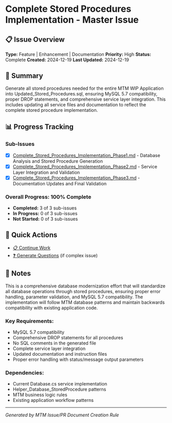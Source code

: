 # Complete Stored Procedures Implementation - Master Issue

## 📋 Issue Overview
**Type:** Feature | Enhancement | Documentation
**Priority:** High
**Status:** Complete
**Created:** 2024-12-19
**Last Updated:** 2024-12-19

## 🎯 Summary
Generate all stored procedures needed for the entire MTM WIP Application into Updated_Stored_Procedures.sql, ensuring MySQL 5.7 compatibility, proper DROP statements, and comprehensive service layer integration. This includes updating all service files and documentation to reflect the complete stored procedure implementation.

## 📊 Progress Tracking

### Sub-Issues
- [x] [Complete_Stored_Procedures_Implementation_Phase1.md](./Complete_Stored_Procedures_Implementation_Phase1.md) - Database Analysis and Stored Procedure Generation
- [x] [Complete_Stored_Procedures_Implementation_Phase2.md](./Complete_Stored_Procedures_Implementation_Phase2.md) - Service Layer Integration and Validation
- [x] [Complete_Stored_Procedures_Implementation_Phase3.md](./Complete_Stored_Procedures_Implementation_Phase3.md) - Documentation Updates and Final Validation

### Overall Progress: 100% Complete
- **Completed:** 3 of 3 sub-issues
- **In Progress:** 0 of 3 sub-issues
- **Not Started:** 0 of 3 sub-issues

## 🔄 Quick Actions
- [📋 Continue Work](./Complete_Stored_Procedures_Implementation_Continue.md)
- [❓ Generate Questions](../CopilotQuestions/) (if complex issue)

## 📝 Notes
This is a comprehensive database modernization effort that will standardize all database operations through stored procedures, ensuring proper error handling, parameter validation, and MySQL 5.7 compatibility. The implementation will follow MTM database patterns and maintain backwards compatibility with existing application code.

### Key Requirements:
- MySQL 5.7 compatibility
- Comprehensive DROP statements for all procedures
- No SQL comments in the generated file
- Complete service layer integration
- Updated documentation and instruction files
- Proper error handling with status/message output parameters

### Dependencies:
- Current Database.cs service implementation
- Helper_Database_StoredProcedure patterns
- MTM business logic rules
- Existing application workflow patterns

---
*Generated by MTM Issue/PR Document Creation Rule*
